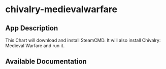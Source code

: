 # chivalry-medievalwarfare

## App Description

This Chart will download and install SteamCMD. It will also install Chivalry: Medieval Warfare and run it.

## Available Documentation

